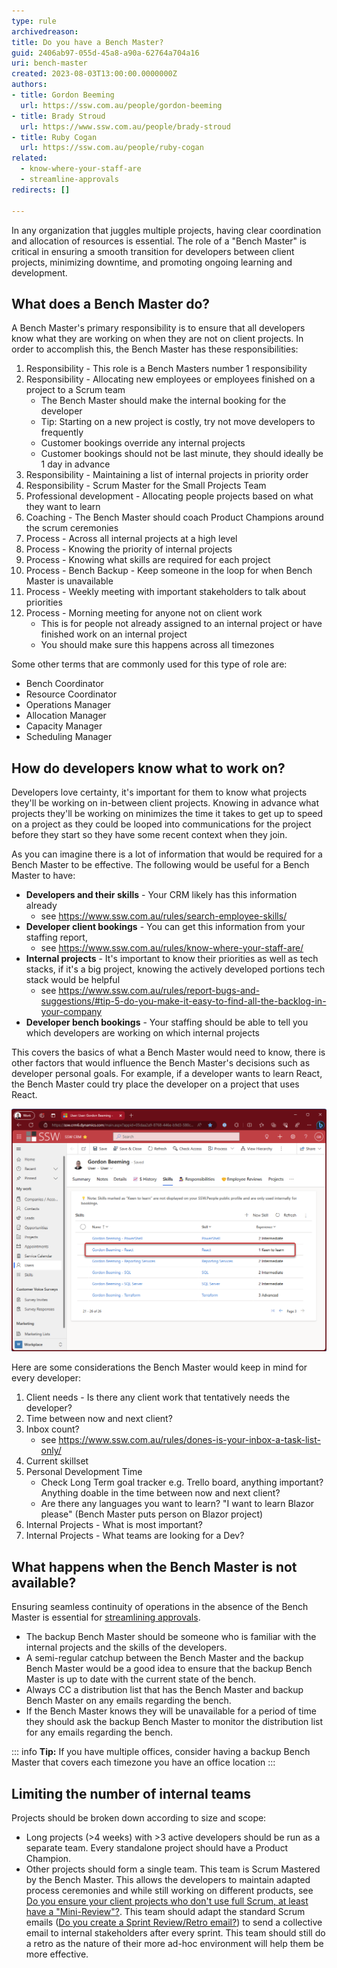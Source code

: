 ```yaml
---
type: rule
archivedreason: 
title: Do you have a Bench Master?
guid: 2406ab97-055d-45a8-a90a-62764a704a16
uri: bench-master
created: 2023-08-03T13:00:00.0000000Z
authors:
- title: Gordon Beeming
  url: https://ssw.com.au/people/gordon-beeming
- title: Brady Stroud
  url: https://www.ssw.com.au/people/brady-stroud
- title: Ruby Cogan
  url: https://ssw.com.au/people/ruby-cogan
related: 
  - know-where-your-staff-are
  - streamline-approvals
redirects: []

---
```


In any organization that juggles multiple projects, having clear coordination and allocation of resources is essential. The role of a "Bench Master" is critical in ensuring a smooth transition for developers between client projects, minimizing downtime, and promoting ongoing learning and development.

<!--endintro-->

## What does a Bench Master do?

A Bench Master's primary responsibility is to ensure that all developers know what they are working on when they are not on client projects. In order to accomplish this, the Bench Master has these responsibilities:

1. Responsibility - This role is a Bench Masters number 1 responsibility
2. Responsibility - Allocating new employees or employees finished on a project to a Scrum team
     - The Bench Master should make the internal booking for the developer
     - Tip: Starting on a new project is costly, try not move developers to frequently
     - Customer bookings override any internal projects
     - Customer bookings should not be last minute, they should ideally be 1 day in advance 
3. Responsibility - Maintaining a list of internal projects in priority order
4. Responsibility - Scrum Master for the Small Projects Team
5. Professional development - Allocating people projects based on what they want to learn
6. Coaching - The Bench Master should coach Product Champions around the scrum ceremonies
7. Process - Across all internal projects at a high level
8. Process - Knowing the priority of internal projects
9. Process - Knowing what skills are required for each project
10. Process - Bench Backup - Keep someone in the loop for when Bench Master is unavailable
11. Process - Weekly meeting with important stakeholders to talk about priorities
12. Process - Morning meeting for anyone not on client work
      - This is for people not already assigned to an internal project or have finished work on an internal project
      - You should make sure this happens across all timezones

Some other terms that are commonly used for this type of role are:

- Bench Coordinator
- Resource Coordinator
- Operations Manager
- Allocation Manager
- Capacity Manager
- Scheduling Manager

## How do developers know what to work on?

Developers love certainty, it's important for them to know what projects they'll be working on in-between client projects. Knowing in advance what projects they'll be working on minimizes the time it takes to get up to speed on a project as they could be looped into communications for the project before they start so they have some recent context when they join.

As you can imagine there is a lot of information that would be required for a Bench Master to be effective. The following would be useful for a Bench Master to have:

- **Developers and their skills** - Your CRM likely has this information already
    - see https://www.ssw.com.au/rules/search-employee-skills/
- **Developer client bookings** - You can get this information from your staffing report, 
    - see https://www.ssw.com.au/rules/know-where-your-staff-are/
- **Internal projects** - It's important to know their priorities as well as tech stacks, if it's a big project, knowing the actively developed portions tech stack would be helpful
    - see https://www.ssw.com.au/rules/report-bugs-and-suggestions/#tip-5-do-you-make-it-easy-to-find-all-the-backlog-in-your-company
- **Developer bench bookings** - Your staffing should be able to tell you which developers are working on which internal projects

This covers the basics of what a Bench Master would need to know, there is other factors that would influence the Bench Master's decisions such as developer personal goals. For example, if a developer wants to learn React, the Bench Master could try place the developer on a project that uses React.

![Figure: Developers can add Keen to Learn skills in CRM | Users | {{ User }} | Skills to inform the Bench Master](keen-to-learn-skills.png)

Here are some considerations the Bench Master would keep in mind for every developer:

1. Client needs - Is there any client work that tentatively needs the developer?
2. Time between now and next client?
3. Inbox count? 
    - see https://www.ssw.com.au/rules/dones-is-your-inbox-a-task-list-only/
4. Current skillset
5. Personal Development Time 
     - Check Long Term goal tracker e.g. Trello board, anything important? Anything doable in the time between now and next client?
     - Are there any languages you want to learn? "I want to learn Blazor please" (Bench Master puts person on Blazor project)
6. Internal Projects - What is most important? 
7. Internal Projects - What teams are looking for a Dev?

## What happens when the Bench Master is not available?

Ensuring seamless continuity of operations in the absence of the Bench Master is essential for [streamlining approvals](/streamline-approvals).

- The backup Bench Master should be someone who is familiar with the internal projects and the skills of the developers. 
- A semi-regular catchup between the Bench Master and the backup Bench Master would be a good idea to ensure that the backup Bench Master is up to date with the current state of the bench.
- Always CC a distribution list that has the Bench Master and backup Bench Master on any emails regarding the bench.
- If the Bench Master knows they will be unavailable for a period of time they should ask the backup Bench Master to monitor the distribution list for any emails regarding the bench.

::: info
**Tip:** If you have multiple offices, consider having a backup Bench Master that covers each timezone you have an office location
:::

## Limiting the number of internal teams

Projects should be broken down according to size and scope:

- Long projects (>4 weeks) with >3 active developers should be run as a separate team. Every standalone project should have a Product Champion. 
- Other projects should form a single team. This team is Scrum Mastered by the Bench Master. This allows the developers to maintain adapted process ceremonies and while still working on different products, see [Do you ensure your client projects who don't use full Scrum, at least have a "Mini-Review"?](/who-dont-use-full-scrum-should-have-a-mini-review). This team should adapt the standard Scrum emails ([Do you create a Sprint Review/Retro email?](/do-you-create-a-sprint-review-retro-email)) to send a collective email to internal stakeholders after every sprint. This team should still do a retro as the nature of their more ad-hoc environment will help them be more effective.
